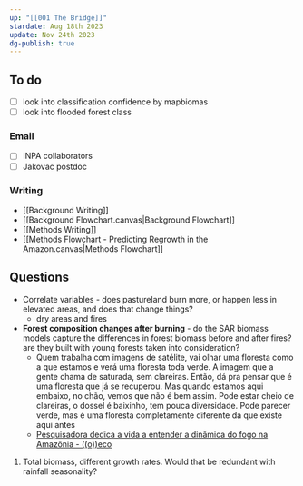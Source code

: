 ```yaml
---
up: "[[001 The Bridge]]"
stardate: Aug 18th 2023
update: Nov 24th 2023
dg-publish: true
---
```

## To do
- [ ] look into classification confidence by mapbiomas
- [ ] look into flooded forest class

### Email
- [ ] INPA collaborators
- [ ] Jakovac postdoc

### Writing
- [[Background Writing]]
- [[Background Flowchart.canvas|Background Flowchart]]
- [[Methods Writing]]
- [[Methods Flowchart - Predicting Regrowth in the Amazon.canvas|Methods Flowchart]]

## Questions
- Correlate variables - does pastureland burn more, or happen less in elevated areas, and does that change things?
	- dry areas and fires
- **Forest composition changes after burning** - do the SAR biomass models capture the differences in forest biomass before and after fires? are they built with young forests taken into consideration?
	- Quem trabalha com imagens de satélite, vai olhar uma floresta como a que estamos e verá uma floresta toda verde. A imagem que a gente chama de saturada, sem clareiras. Então, dá pra pensar que é uma floresta que já se recuperou. Mas quando estamos aqui embaixo, no chão, vemos que não é bem assim. Pode estar cheio de clareiras, o dossel é baixinho, tem pouca diversidade. Pode parecer verde, mas é uma floresta completamente diferente da que existe aqui antes
	- [Pesquisadora dedica a vida a entender a dinâmica do fogo na Amazônia - ((o))eco](https://oeco.org.br/reportagens/pesquisadora-dedica-a-vida-a-entender-a-dinamica-do-fogo-na-amazonia/)
1. Total biomass, different growth rates. Would that be redundant with rainfall seasonality?
